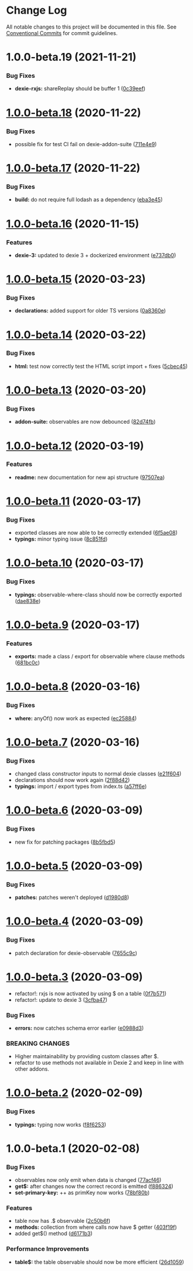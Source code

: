 # Change Log

All notable changes to this project will be documented in this file.
See [Conventional Commits](https://conventionalcommits.org) for commit guidelines.

# 1.0.0-beta.19 (2021-11-21)


### Bug Fixes

* **dexie-rxjs:** shareReplay should be buffer 1 ([0c39eef](https://github.com/PVermeer/dexie-addon-suite-monorepo/commit/0c39eef8e970dd4e174e39038716d7475167d04e))





# [1.0.0-beta.18](https://github.com/PVermeer/dexie-rxjs-addon/compare/v1.0.0-beta.17...v1.0.0-beta.18) (2020-11-22)


### Bug Fixes

* possible fix for test CI fail on dexie-addon-suite ([711e4e9](https://github.com/PVermeer/dexie-rxjs-addon/commit/711e4e9ff062f675c036ba35f58149950ce5d43d))

# [1.0.0-beta.17](https://github.com/PVermeer/dexie-rxjs-addon/compare/v1.0.0-beta.16...v1.0.0-beta.17) (2020-11-22)


### Bug Fixes

* **build:** do not require full lodash as a dependency ([eba3e45](https://github.com/PVermeer/dexie-rxjs-addon/commit/eba3e453aa8a65314c86ce19559c7c75a2dd7581))

# [1.0.0-beta.16](https://github.com/PVermeer/dexie-rxjs-addon/compare/v1.0.0-beta.15...v1.0.0-beta.16) (2020-11-15)


### Features

* **dexie-3:** updated to dexie 3 + dockerized environment ([e737db0](https://github.com/PVermeer/dexie-rxjs-addon/commit/e737db0b08eb1d2cde9fd4c7c05f6dbae2cb3590))

# [1.0.0-beta.15](https://github.com/PVermeer/dexie-rxjs-addon/compare/v1.0.0-beta.14...v1.0.0-beta.15) (2020-03-23)


### Bug Fixes

* **declarations:** added support for older TS versions ([0a8360e](https://github.com/PVermeer/dexie-rxjs-addon/commit/0a8360ec50c303a37014b429e8ba15744ae25a17))

# [1.0.0-beta.14](https://github.com/PVermeer/dexie-rxjs-addon/compare/v1.0.0-beta.13...v1.0.0-beta.14) (2020-03-22)


### Bug Fixes

* **html:** test now correctly test the HTML script import + fixes ([5cbec45](https://github.com/PVermeer/dexie-rxjs-addon/commit/5cbec45f213a1edad6ff90e2a77559f42cc4f525))

# [1.0.0-beta.13](https://github.com/PVermeer/dexie-rxjs-addon/compare/v1.0.0-beta.12...v1.0.0-beta.13) (2020-03-20)


### Bug Fixes

* **addon-suite:** observables are now debounced ([82d74fb](https://github.com/PVermeer/dexie-rxjs-addon/commit/82d74fb7943cc85477c53e8c794248c70341df82))

# [1.0.0-beta.12](https://github.com/PVermeer/dexie-rxjs-addon/compare/v1.0.0-beta.11...v1.0.0-beta.12) (2020-03-19)


### Features

* **readme:** new documentation for new api structure ([97507ea](https://github.com/PVermeer/dexie-rxjs-addon/commit/97507ea7c2bc654ace72fc036e81b5a43a798a9c))

# [1.0.0-beta.11](https://github.com/PVermeer/dexie-rxjs-addon/compare/v1.0.0-beta.10...v1.0.0-beta.11) (2020-03-17)


### Bug Fixes

* exported classes are now able to be correctly extended ([6f5ae08](https://github.com/PVermeer/dexie-rxjs-addon/commit/6f5ae080332019d6d95c527d80427031cea954ae))
* **typings:** minor typing issue ([8c851fd](https://github.com/PVermeer/dexie-rxjs-addon/commit/8c851fd3455cdaaca7d3d2711e84eee710370e44))

# [1.0.0-beta.10](https://github.com/PVermeer/dexie-rxjs-addon/compare/v1.0.0-beta.9...v1.0.0-beta.10) (2020-03-17)


### Bug Fixes

* **typings:** observable-where-class should now be correctly exported ([dae838e](https://github.com/PVermeer/dexie-rxjs-addon/commit/dae838e756b93e3f3860cad37fa0739d8593fff9))

# [1.0.0-beta.9](https://github.com/PVermeer/dexie-rxjs-addon/compare/v1.0.0-beta.8...v1.0.0-beta.9) (2020-03-17)


### Features

* **exports:** made a class / export for observable where clause methods ([681bc0c](https://github.com/PVermeer/dexie-rxjs-addon/commit/681bc0c3110100ec2dc25c9307b7061adcebe8e0))

# [1.0.0-beta.8](https://github.com/PVermeer/dexie-rxjs-addon/compare/v1.0.0-beta.7...v1.0.0-beta.8) (2020-03-16)


### Bug Fixes

* **where:** anyOf() now work as expected ([ec25884](https://github.com/PVermeer/dexie-rxjs-addon/commit/ec2588459e0f735c479ff01671492e995d6e11eb))

# [1.0.0-beta.7](https://github.com/PVermeer/dexie-rxjs-addon/compare/v1.0.0-beta.6...v1.0.0-beta.7) (2020-03-16)


### Bug Fixes

* changed class constructor inputs to normal dexie classes ([e21f604](https://github.com/PVermeer/dexie-rxjs-addon/commit/e21f60452f683240b7580ae0499a7d32658ce0bb))
* declarations should now work again ([2f88d42](https://github.com/PVermeer/dexie-rxjs-addon/commit/2f88d429f670c3b177c44587dd6b207d5a65ac1c))
* **typings:** import / export types from index.ts ([a57ff6e](https://github.com/PVermeer/dexie-rxjs-addon/commit/a57ff6e0471f53b9325590c41eacb7a76a4650fc))

# [1.0.0-beta.6](https://github.com/PVermeer/dexie-rxjs-addon/compare/v1.0.0-beta.5...v1.0.0-beta.6) (2020-03-09)


### Bug Fixes

* new fix for patching packages ([8b5fbd5](https://github.com/PVermeer/dexie-rxjs-addon/commit/8b5fbd5cd020e7a48fd0c12c4e6d4234da60dbd7))

# [1.0.0-beta.5](https://github.com/PVermeer/dexie-rxjs-addon/compare/v1.0.0-beta.4...v1.0.0-beta.5) (2020-03-09)


### Bug Fixes

* **patches:** patches weren't deployed ([d1980d8](https://github.com/PVermeer/dexie-rxjs-addon/commit/d1980d87c4775fabe25433a842b76f1202b5f238))

# [1.0.0-beta.4](https://github.com/PVermeer/dexie-rxjs-addon/compare/v1.0.0-beta.3...v1.0.0-beta.4) (2020-03-09)


### Bug Fixes

* patch declaration for dexie-observable ([7655c9c](https://github.com/PVermeer/dexie-rxjs-addon/commit/7655c9cc03bedbae53c0c82cf3ab7daa829afa90))

# [1.0.0-beta.3](https://github.com/PVermeer/dexie-rxjs-addon/compare/v1.0.0-beta.2...v1.0.0-beta.3) (2020-03-09)


* refactor!: rxjs is now activated by using $ on a table ([0f7b571](https://github.com/PVermeer/dexie-rxjs-addon/commit/0f7b571a778c55ece4ef55b00164918ace28684b))
* refactor!: update to dexie 3 ([3cfba47](https://github.com/PVermeer/dexie-rxjs-addon/commit/3cfba472803e8c3a9ab0af110fdfdd5c8e852ac5))


### Bug Fixes

* **errors:** now catches schema error earlier ([e0988d3](https://github.com/PVermeer/dexie-rxjs-addon/commit/e0988d3ec30d0dc60e607e55722cdd55317fe265))


### BREAKING CHANGES

* Higher maintainability by providing custom classes after $.
* refactor to use methods not available in Dexie 2 and keep in line with other addons.

# [1.0.0-beta.2](https://github.com/PVermeer/dexie-rxjs-addon/compare/v1.0.0-beta.1...v1.0.0-beta.2) (2020-02-09)


### Bug Fixes

* **typings:** typing now works ([f8f6253](https://github.com/PVermeer/dexie-rxjs-addon/commit/f8f625370096afb7e29cfacfb82809bbe852ff02))

# 1.0.0-beta.1 (2020-02-08)


### Bug Fixes

* observables now only emit when data is changed ([77acf46](https://github.com/PVermeer/dexie-rxjs-addon/commit/77acf46f315f29170140656091bc1ad902fc217d))
* **get$:** after changes now the correct record is emitted ([f886324](https://github.com/PVermeer/dexie-rxjs-addon/commit/f886324d06de22c9a821c1453b040f3c5fcf8180))
* **set-primary-key:** ++ as primKey now works ([78bf80b](https://github.com/PVermeer/dexie-rxjs-addon/commit/78bf80b18940a293afa635c37e51b494f3c1aa37))


### Features

* table now has .$ observable ([2c50b6f](https://github.com/PVermeer/dexie-rxjs-addon/commit/2c50b6f58140a3da980f56aa3c9c354514935ea8))
* **methods:** collection from where calls now have $ getter ([403f19f](https://github.com/PVermeer/dexie-rxjs-addon/commit/403f19f7fa2e7df4aea30f30b4e947297fc1e754))
* added get$() method ([d6171b3](https://github.com/PVermeer/dexie-rxjs-addon/commit/d6171b381fa681ea239dcbff385ee5ef206519cc))


### Performance Improvements

* **table$:** the table observable should now be more efficient ([26d1059](https://github.com/PVermeer/dexie-rxjs-addon/commit/26d1059c078a141742a47959c0e29f29d80d2de6))

